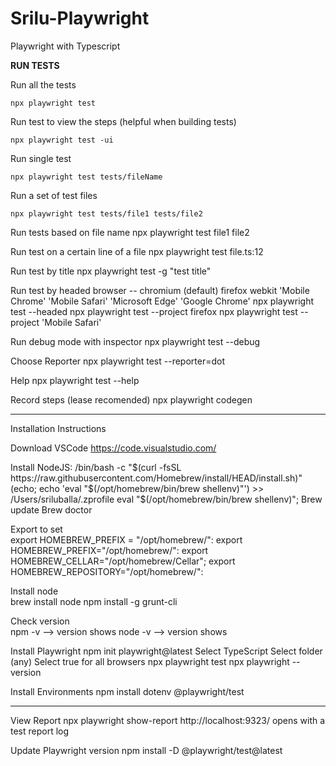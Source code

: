 # Srilu-Playwright
Playwright with Typescript

**RUN TESTS**

Run all the tests

    npx playwright test

Run test to view the steps (helpful when building tests)

    npx playwright test -ui

Run single test

    npx playwright test tests/fileName

Run a set of test files

    npx playwright test tests/file1 tests/file2

Run tests based on file name
    npx playwright test file1 file2

Run test on a certain line of a file
    npx playwright test file.ts:12

Run test by title
    npx playwright test -g "test title"

Run test by headed browser 
-- chromium (default) firefox webkit 'Mobile Chrome' 'Mobile Safari' 'Microsoft Edge' 'Google Chrome'
    npx playwright test --headed
    npx playwright test --project firefox
    npx playwright test --project 'Mobile Safari'

Run debug mode with inspector
    npx playwright test --debug

Choose Reporter
    npx playwright test --reporter=dot

Help
    npx playwright test --help

Record steps (lease recomended)
    npx playwright codegen   


--------------------------------------
Installation Instructions

Download VSCode https://code.visualstudio.com/

Install NodeJS:
    /bin/bash -c "$(curl -fsSL https://raw.githubusercontent.com/Homebrew/install/HEAD/install.sh)"
    (echo; echo 'eval "$(/opt/homebrew/bin/brew shellenv)"') >> /Users/sriluballa/.zprofile
    eval "$(/opt/homebrew/bin/brew shellenv)";
    Brew update
    Brew doctor

Export to set     
    export HOMEBREW_PREFIX = "/opt/homebrew/":
    export HOMEBREW_PREFIX="/opt/homebrew/":
    export HOMEBREW_CELLAR="/opt/homebrew/Cellar";
    export HOMEBREW_REPOSITORY="/opt/homebrew/":  
    
Install node    
    brew install node
    npm install -g grunt-cli
    
Check version    
    npm -v --> version shows
    node -v --> version shows

Install Playwright
    npm init playwright@latest
        Select TypeScript
        Select folder (any)
        Select true for all browsers
    npx playwright test
    npx playwright --version

Install Environments
    npm install dotenv @playwright/test 


--------------------------
View Report
    npx playwright show-report 
            http://localhost:9323/ opens with a test report log

Update Playwright version
    npm install -D @playwright/test@latest





    

